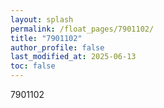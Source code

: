 ```yaml
---
layout: splash
permalink: /float_pages/7901102/
title: "7901102"
author_profile: false
last_modified_at: 2025-06-13
toc: false
---
```

 
7901102
